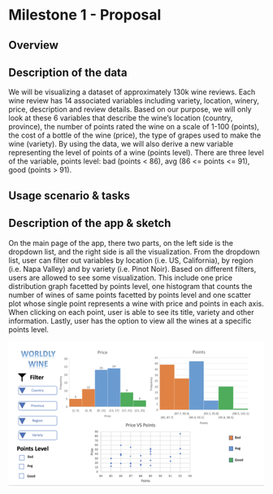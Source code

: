 # Milestone 1 - Proposal

## Overview


## Description of the data
We will be visualizing a dataset of approximately 130k wine reviews. Each wine review has 14 associated variables including variety, location, winery, price, description and review details. Based on our purpose, we will only look at these 6 variables that describe the wine’s location (country, province), the number of points rated the wine on a scale of 1-100 (points), the cost of a bottle of the wine (price), the type of grapes used to make the wine (variety). By using the data, we will also derive a new variable representing the level of points of a wine (points level). There are three level of the variable, points level: bad (points < 86), avg (86 <= points <= 91), good (points > 91).

## Usage scenario & tasks


## Description of the app & sketch
On the main page of the app, there two parts, on the left side is the dropdown list, and the right side is all the visualization. From the dropdown list, user can filter out variables by location (i.e. US, California), by region (i.e. Napa Valley) and by variety (i.e. Pinot Noir). Based on different filters, users are allowed to see some visualization. This include one price distribution graph facetted by points level, one histogram that counts the number of wines of same points facetted by points level and one scatter plot whose single point represents a wine with price and points in each axis. When clicking on each point, user is able to see its title, variety and other information. Lastly, user has the option to view all the wines at a specific points level. 

![](sketch.png)
